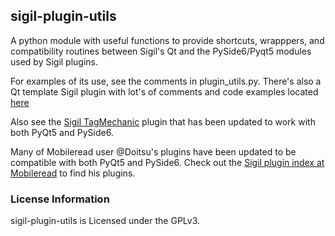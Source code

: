## sigil-plugin-utils

A python module with useful functions to provide shortcuts, wrapppers, and compatibility routines between Sigil's Qt and the PySide6/Pyqt5 modules used by Sigil plugins.

For examples of its use, see the comments in plugin_utils.py. There's also a Qt template Sigil plugin with lot's of comments and code examples located [here](https://github.com/dougmassay/sigil-qtplugin-template/releases)

Also see the [Sigil TagMechanic](https://github.com/dougmassay/tagmechanic-sigil-plugin/releases/latest) plugin that has been updated to work with both PyQt5 and PySide6.

Many of Mobileread user @Doitsu's plugins have been updated to be compatible with both PyQt5 and PySide6. Check out the [Sigil plugin index at Mobileread](https://www.mobileread.com/forums/showthread.php?t=247431) to find his plugins.

### License Information

sigil-plugin-utils is Licensed under the GPLv3.


